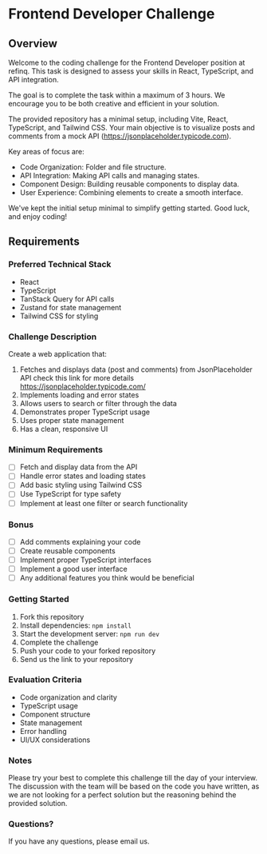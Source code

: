 # Frontend Developer Challenge

## Overview

Welcome to the coding challenge for the Frontend Developer position at refinq.
This task is designed to assess your skills in React, TypeScript, and API integration.

The goal is to complete the task within a maximum of 3 hours.
We encourage you to be both creative and efficient in your solution.

The provided repository has a minimal setup, including Vite, React, TypeScript, and
Tailwind CSS.
Your main objective is to visualize posts and comments from a mock
API (https://jsonplaceholder.typicode.com).

Key areas of focus are:
- Code Organization: Folder and file structure.
- API Integration: Making API calls and managing states.
- Component Design: Building reusable components to display data.
- User Experience: Combining elements to create a smooth interface.

We've kept the initial setup minimal to simplify getting started.
Good luck, and enjoy
coding!

## Requirements

### Preferred Technical Stack

- React
- TypeScript
- TanStack Query for API calls
- Zustand for state management
- Tailwind CSS for styling

### Challenge Description

Create a web application that:

1. Fetches and displays data (post and comments) from JsonPlaceholder API check this
   link for more details https://jsonplaceholder.typicode.com/
2. Implements loading and error states
3. Allows users to search or filter through the data
4. Demonstrates proper TypeScript usage
5. Uses proper state management
6. Has a clean, responsive UI

### Minimum Requirements

- [ ] Fetch and display data from the API
- [ ] Handle error states and loading states
- [ ] Add basic styling using Tailwind CSS
- [ ] Use TypeScript for type safety
- [ ] Implement at least one filter or search functionality

### Bonus

- [ ] Add comments explaining your code
- [ ] Create reusable components
- [ ] Implement proper TypeScript interfaces
- [ ] Implement a good user interface
- [ ] Any additional features you think would be beneficial

### Getting Started

1. Fork this repository
2. Install dependencies: `npm install`
3. Start the development server: `npm run dev`
4. Complete the challenge
5. Push your code to your forked repository
6. Send us the link to your repository

### Evaluation Criteria

- Code organization and clarity
- TypeScript usage
- Component structure
- State management
- Error handling
- UI/UX considerations

### Notes

Please try your best to complete this challenge till the day of your interview. The
discussion with the team will be based on the code you have written, as we are not
looking for a perfect solution but the reasoning behind the provided solution.

### Questions?

If you have any questions, please email us.
